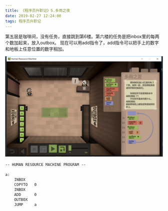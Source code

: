 ```yaml
---
title: 《程序员升职记》5.多雨之夜
date: 2019-02-27 12:24:00
tags: 程序员升职记
---
```

第五层是咖啡间，没有任务，直接跳到第6楼。第六楼的任务是把inbox里的每两个数加起来，放入outbox。
现在可以用add指令了，add指令可以把手上的数字和地板上任意位置的数字相加。
<!-- more --> 
![](https://github.com/zkangHUST/Human-Resource-Machine/blob/master/pic/06%E5%A4%9A%E9%9B%A8%E4%B9%8B%E5%A4%9C.png?raw=true)

```
-- HUMAN RESOURCE MACHINE PROGRAM --

a:
    INBOX   
    COPYTO   0
    INBOX   
    ADD      0
    OUTBOX  
    JUMP     a


```